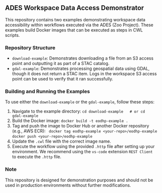 ## ADES Workspace Data Access Demonstrator

This repository contains two examples demonstrating workspace data accessibility within workflows executed via the ADES (Zoo Project). These examples build Docker images that can be executed as steps in CWL scripts.

### Repository Structure

- `download-example`: Demonstrates downloading a file from an S3 access point and outputting it as part of a STAC catalog.
- `gdal-example`: Demonstrates processing geospatial data using GDAL, though it does not return a STAC item. Logs in the workspace S3 access point can be used to verify that it ran successfully.

### Building and Running the Examples

To use either the `download-example` or the `gdal-example`, follow these steps:

1. Navigate to the example directory:
   `cd download-example   # or cd gdal-example`
2. Build the Docker image:
   `docker build -t eodhp-example .`
3. Tag and push the image to Docker Hub or another Docker repository (e.g., AWS ECR):
  ` docker tag eodhp-example <your-repo>/eodhp-example`
   `docker push <your-repo>/eodhp-example`
4. Update the `.cwl` file with the correct image name.
5. Execute the workflow using the provided `.http` file after setting up your environment. We recommend using the `vs-code` extension `REST Client` to execute the `.http` file.


### Note

This repository is designed for demonstration purposes and should not be used in production environments without further modifications.
